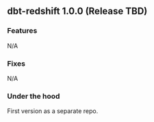 ## dbt-redshift 1.0.0 (Release TBD)

### Features
N/A

### Fixes
N/A

### Under the hood
First version as a separate repo.